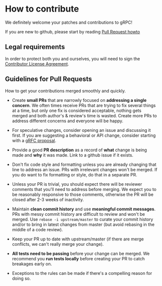 # How to contribute

We definitely welcome your patches and contributions to gRPC!

If you are new to github, please start by reading [Pull Request howto](https://help.github.com/articles/about-pull-requests/)

## Legal requirements

In order to protect both you and ourselves, you will need to sign the
[Contributor License Agreement](https://cla.developers.google.com/clas).

## Guidelines for Pull Requests
How to get your contributions merged smoothly and quickly.

- Create **small PRs** that are narrowly focused on **addressing a single concern**. We often times receive PRs that are trying to fix several things at a time, but only one fix is considered acceptable, nothing gets merged and both author's & review's time is wasted. Create more PRs to address different concerns and everyone will be happy.

- For speculative changes, consider opening an issue and discussing it first. If you are suggesting a behavioral or API change, consider starting with a [gRFC proposal](https://github.com/grpc/proposal).

- Provide a good **PR description** as a record of **what** change is being made and **why** it was made. Link to a github issue if it exists.

- Don't fix code style and formatting unless you are already changing that line to address an issue. PRs with irrelevant changes won't be merged. If you do want to fix formatting or style, do that in a separate PR.

- Unless your PR is trivial, you should expect there will be reviewer comments that you'll need to address before merging. We expect you to be reasonably responsive to those comments, otherwise the PR will be closed after 2-3 weeks of inactivity.

- Maintain **clean commit history** and use **meaningful commit messages**. PRs with messy commit history are difficult to review and won't be merged. Use `rebase -i upstream/master` to curate your commit history and/or to bring in latest changes from master (but avoid rebasing in the middle of a code review).

- Keep your PR up to date with upstream/master (if there are merge conflicts, we can't really merge your change).

- **All tests need to be passing** before your change can be merged. We recommend you **run tests locally** before creating your PR to catch breakages early on.

- Exceptions to the rules can be made if there's a compelling reason for doing so.
